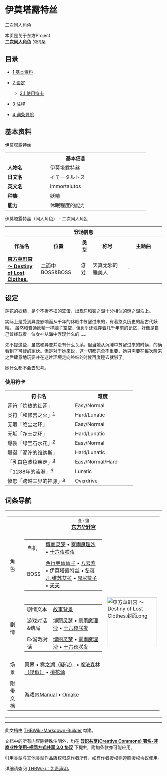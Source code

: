 # 伊莫塔露特丝

<!-- source html: G:\repos\THBWiki-Markdown-Builder\THBWikiMarkdown\Temp\main\f\ff\ns0%3A%E4%BC%8A%E8%8E%AB%E5%A1%94%E9%9C%B2%E7%89%B9%E4%B8%9D.html -->

二次同人角色

本页是关于东方Project  
 **[二次同人角色](./二次角色列表.md)** 的词条
## 目录

- [1 基本资料](#基本资料)
- [2 设定](#设定)

  - [2.1 使用符卡](#使用符卡)



- [3 注释](#注释)
- [4 词条导航](#词条导航)




## 基本资料
[](./文件-伊莫塔露特丝.png.md)  [](./文件-伊莫塔露特丝.png.md)伊莫塔露特丝

<table>
<tbody><tr>
<th colspan="2">基本信息</th>
</tr>
<tr>
<td style="width:120px"><b>人物名</b></td><td style="min-width:300px">伊莫塔露特丝</td>
</tr><tr><td><b>日文名</b></td><td>イモータルトス</td></tr><tr><td><b>英文名</b></td><td>Immortalutos</td></tr><tr><td><b>种族</b></td><td>妖精</td></tr><tr><td><b>能力</b></td><td>休眠程度的能力</td></tr></tbody></table>

伊莫塔露特丝（同人角色） - 二次同人角色

<table>
<tbody><tr>
<th colspan="5">登场信息</th>
</tr><tr><th><b>作品名</b></th><th><b>位置</b></th><th><b>类型</b></th><th><b>称号</b></th><th><b>主题曲</b></th></tr><tr><td rowspan="1" style="width:120px"><b><a href="./東方華軒宮_～_Destiny_of_Lost_Clothes..md" title="東方華軒宮 ～ Destiny of Lost Clothes.">東方華軒宮 ～ Destiny of Lost Clothes.</a></b></td><td style="width:130px">二面中BOSS&amp;BOSS</td><td class="bg-color-danger-30" style="width:30px;">游戏</td><td style="width:180px">天真无邪的睡美人</td><td style="width:200px">-</td></tr></tbody></table>


## 设定
  
莲花的妖精，是个不折不扣的笨蛋，出现在和雾之湖十分相似的谜之湖泊上。
  
  
实际上是受到异变影响而从千年的休眠中苏醒过来的，有着悠久历史的超古代妖精。
虽然和普通妖精一样脑子空空，但似乎还残存着几千年前的记忆，好像是自己曾经载着一位女神从海中浮现什么的……
  
  
先不提这些，虽然和异变并没有什么关系，但当她从沉睡中苏醒过来的时候，的确看到了可疑的家伙。但是对于她来说，这一切都完全不重要，她只需要在每次醒来之后肆意地玩耍并在这片环境走向终结的时候再度睡去就够了。
  
  
她什么都不会去思考。
  

### 使用符卡

<table><tbody><tr><th><b>符卡名</b></th><th><b>难度</b></th></tr><tr><td style="width:200px">莲符「灼热的红莲」</td><td style="width:180px">Easy/Normal</td></tr>
<tr><td style="width:200px">炎符「和修吉之火」<sup id="cite_ref-1" class="reference"><a href="#cite_note-1">1</a></sup></td><td style="width:180px">Hard/Lunatic</td></tr>
<tr><td style="width:200px">无瑕「绝尘之环」</td><td style="width:180px">Easy/Normal</td></tr>
<tr><td style="width:200px">无垢「净土之环」</td><td style="width:180px">Hard/Lunatic</td></tr>
<tr><td style="width:200px">爆裂「绿宝石水花」<sup id="cite_ref-2" class="reference"><a href="#cite_note-2">2</a></sup></td><td style="width:180px">Easy/Normal</td></tr>
<tr><td style="width:200px">爆诞「泥泞的维纳斯」</td><td style="width:180px">Hard/Lunatic</td></tr>
<tr><td style="width:200px">「乳白色波纹疾走」<sup id="cite_ref-3" class="reference"><a href="#cite_note-3">3</a></sup></td><td style="width:180px">Easy/Normal/Hard</td></tr>
<tr><td style="width:200px">「1288年的涟漪」<sup id="cite_ref-4" class="reference"><a href="#cite_note-4">4</a></sup></td><td style="width:180px">Lunatic</td></tr>
<tr><td style="width:200px">愤怒「跨越三界的神骡」<sup id="cite_ref-5" class="reference"><a href="#cite_note-5">5</a></sup></td><td style="width:180px">Overdrive</td></tr></tbody></table>



[^cite_note-1]: 和修吉（Vasuki）是印度神话中的龙王之一，在“搅乳海”的故事中，被当作搅动乳海的绞绳，在搅拌过程中吐出火焰炙烤着持龙头的阿修罗。

## 词条导航
  
  

<table><tbody><tr><td><table cellspacing="0" class="nowraplinks mw-collapsible mw-collapsed" style="width:100%;;;"><tbody><tr><th style=";" colspan="3" class="navbox-title"><div class="navbar"><div class="noprint plainlinksneverexpand" style="background-color:transparent; padding:0; font-weight:normal; font-size:80%; white-space:nowrap;"><a href="/index.php?title=%E6%A8%A1%E6%9D%BF:%E4%B8%9C%E6%96%B9%E5%8D%8E%E8%BD%A9%E5%AE%AB%E5%AF%BC%E8%88%AA&amp;action=edit&amp;redlink=1" class="new" title="模板:东方华轩宫导航（页面不存在）"><span style=";;border:none;" title="查看这个模板">查</span></a>&#160;<span style="font-size:80%;">•</span>&#160;<a href="/index.php?title=%E6%A8%A1%E6%9D%BF:%E4%B8%9C%E6%96%B9%E5%8D%8E%E8%BD%A9%E5%AE%AB%E5%AF%BC%E8%88%AA&amp;action=edit"><span style=";;border:none;" title="您可以编辑这个模板。请在储存变更之前先预览">编</span></a></div></div><span><a href="./東方華軒宮_～_Destiny_of_Lost_Clothes..md" title="東方華軒宮 ～ Destiny of Lost Clothes.">东方华轩宫</a></span></th></tr><tr><td></td></tr><tr><td class="navbox-group" style=";;">角色</td><td style=";;" class="navbox-list navbox-odd"><div></div><table cellspacing="0" class="nowraplinks navbox-subgroup" style="width:100%;;;;"><tbody><tr><td class="navbox-group" style=";;"><div>自机</div></td><td style=";;" class="navbox-list navbox-odd"><div><a href="./博丽灵梦.md" title="博丽灵梦">博丽灵梦</a> &#8226; <a href="./雾雨魔理沙.md" title="雾雨魔理沙">雾雨魔理沙</a> &#8226; <a href="/%E5%8D%81%E5%85%AD%E5%A4%9C%E5%92%B2%E5%A4%9C" title="十六夜咲夜">十六夜咲夜</a></div></td></tr><tr><td></td></tr><tr><td class="navbox-group" style=";;"><div>BOSS</div></td><td style=";;" class="navbox-list navbox-even"><div><a href="./西行寺幽幽子.md" title="西行寺幽幽子">西行寺幽幽子</a> &#8226; <a href="./八云紫.md" title="八云紫">八云紫</a> &#8226; <a class="mw-selflink selflink">伊莫塔露特丝</a> &#8226; <a href="./冬可儿·维苏艾拉.md" title="冬可儿·维苏艾拉">冬可儿·维苏艾拉</a> &#8226; <a href="./鬼冢荒子.md" title="鬼冢荒子">鬼冢荒子</a> &#8226; <a href="./夭夭.md" title="夭夭">夭夭</a></div></td></tr></tbody></table><div></div></td><td class="navbox-image" style="" rowspan="7"><a href="./文件-東方華軒宮_～_Destiny_of_Lost_Clothes.封面.png.md" class="image"><img alt="東方華軒宮 ～ Destiny of Lost Clothes.封面.png" src="https://upload.thwiki.cc/thumb/e/e8/%E6%9D%B1%E6%96%B9%E8%8F%AF%E8%BB%92%E5%AE%AE_%EF%BD%9E_Destiny_of_Lost_Clothes.%E5%B0%81%E9%9D%A2.png/160px-%E6%9D%B1%E6%96%B9%E8%8F%AF%E8%BB%92%E5%AE%AE_%EF%BD%9E_Destiny_of_Lost_Clothes.%E5%B0%81%E9%9D%A2.png" decoding="async" loading="lazy" width="160" height="156" srcset="https://upload.thwiki.cc/thumb/e/e8/%E6%9D%B1%E6%96%B9%E8%8F%AF%E8%BB%92%E5%AE%AE_%EF%BD%9E_Destiny_of_Lost_Clothes.%E5%B0%81%E9%9D%A2.png/240px-%E6%9D%B1%E6%96%B9%E8%8F%AF%E8%BB%92%E5%AE%AE_%EF%BD%9E_Destiny_of_Lost_Clothes.%E5%B0%81%E9%9D%A2.png 1.5x, https://upload.thwiki.cc/e/e8/%E6%9D%B1%E6%96%B9%E8%8F%AF%E8%BB%92%E5%AE%AE_%EF%BD%9E_Destiny_of_Lost_Clothes.%E5%B0%81%E9%9D%A2.png 2x" data-file-width="305" data-file-height="297"></a></td></tr><tr><td></td></tr><tr><td class="navbox-group" style=";;">剧情</td><td style=";;" class="navbox-list navbox-even"><div></div><table cellspacing="0" class="nowraplinks navbox-subgroup" style="width:100%;;;;"><tbody><tr><td class="navbox-group" style=";;"><div>剧情文本</div></td><td style=";;" class="navbox-list navbox-odd"><div><a href="/index.php?title=%E9%99%84%E5%B8%A6%E6%96%87%E6%A1%A3:%E6%9D%B1%E6%96%B9%E8%8F%AF%E8%BB%92%E5%AE%AE_%EF%BD%9E_Destiny_of_Lost_Clothes./Omake&amp;action=edit&amp;redlink=1" class="new" title="附带文档:東方華軒宮 ～ Destiny of Lost Clothes./Omake（页面不存在）">故事背景</a></div></td></tr><tr><td></td></tr><tr><td class="navbox-group" style=";;"><div>游戏对话&amp;结局</div></td><td style=";;" class="navbox-list navbox-even"><div><a href="/index.php?title=%E6%B8%B8%E6%88%8F%E5%AF%B9%E8%AF%9D:%E6%9D%B1%E6%96%B9%E8%8F%AF%E8%BB%92%E5%AE%AE_%EF%BD%9E_Destiny_of_Lost_Clothes./%E5%8D%9A%E4%B8%BD%E7%81%B5%E6%A2%A6&amp;action=edit&amp;redlink=1" class="new" title="游戏对话:東方華軒宮 ～ Destiny of Lost Clothes./博丽灵梦（页面不存在）">博丽灵梦</a> &#8226; <a href="/index.php?title=%E6%B8%B8%E6%88%8F%E5%AF%B9%E8%AF%9D:%E6%9D%B1%E6%96%B9%E8%8F%AF%E8%BB%92%E5%AE%AE_%EF%BD%9E_Destiny_of_Lost_Clothes./%E9%9B%BE%E9%9B%A8%E9%AD%94%E7%90%86%E6%B2%99&amp;action=edit&amp;redlink=1" class="new" title="游戏对话:東方華軒宮 ～ Destiny of Lost Clothes./雾雨魔理沙（页面不存在）">雾雨魔理沙</a> &#8226; <a href="/index.php?title=%E6%B8%B8%E6%88%8F%E5%AF%B9%E8%AF%9D:%E6%9D%B1%E6%96%B9%E8%8F%AF%E8%BB%92%E5%AE%AE_%EF%BD%9E_Destiny_of_Lost_Clothes./%E5%8D%81%E5%85%AD%E5%A4%9C%E5%92%B2%E5%A4%9C&amp;action=edit&amp;redlink=1" class="new" title="游戏对话:東方華軒宮 ～ Destiny of Lost Clothes./十六夜咲夜（页面不存在）">十六夜咲夜</a></div></td></tr><tr><td></td></tr><tr><td class="navbox-group" style=";;"><div>Ex游戏对话</div></td><td style=";;" class="navbox-list navbox-odd"><div><a href="/index.php?title=%E6%B8%B8%E6%88%8F%E5%AF%B9%E8%AF%9D:%E6%9D%B1%E6%96%B9%E8%8F%AF%E8%BB%92%E5%AE%AE_%EF%BD%9E_Destiny_of_Lost_Clothes./%E5%8D%9A%E4%B8%BD%E7%81%B5%E6%A2%A6_ExStory&amp;action=edit&amp;redlink=1" class="new" title="游戏对话:東方華軒宮 ～ Destiny of Lost Clothes./博丽灵梦 ExStory（页面不存在）">博丽灵梦</a> &#8226; <a href="/index.php?title=%E6%B8%B8%E6%88%8F%E5%AF%B9%E8%AF%9D:%E6%9D%B1%E6%96%B9%E8%8F%AF%E8%BB%92%E5%AE%AE_%EF%BD%9E_Destiny_of_Lost_Clothes./%E9%9B%BE%E9%9B%A8%E9%AD%94%E7%90%86%E6%B2%99_ExStory&amp;action=edit&amp;redlink=1" class="new" title="游戏对话:東方華軒宮 ～ Destiny of Lost Clothes./雾雨魔理沙 ExStory（页面不存在）">雾雨魔理沙</a> &#8226; <a href="/index.php?title=%E6%B8%B8%E6%88%8F%E5%AF%B9%E8%AF%9D:%E6%9D%B1%E6%96%B9%E8%8F%AF%E8%BB%92%E5%AE%AE_%EF%BD%9E_Destiny_of_Lost_Clothes./%E5%8D%81%E5%85%AD%E5%A4%9C%E5%92%B2%E5%A4%9C_ExStory&amp;action=edit&amp;redlink=1" class="new" title="游戏对话:東方華軒宮 ～ Destiny of Lost Clothes./十六夜咲夜 ExStory（页面不存在）">十六夜咲夜</a></div></td></tr></tbody></table><div></div></td></tr><tr><td></td></tr><tr><td class="navbox-group" style=";;">场景</td><td style=";;" class="navbox-list navbox-odd"><div><a href="./冥界.md" title="冥界">冥界</a> &#8226; <a href="./雾之湖.md" title="雾之湖">雾之湖（疑似）</a> &#8226; <a href="./魔法森林.md" title="魔法森林">魔法森林（疑似）</a> &#8226; <a href="./妖怪之山.md" title="妖怪之山">桃花源</a></div></td></tr><tr><td></td></tr><tr><td class="navbox-group" style=";;">附带文档</td><td style=";;" class="navbox-list navbox-even"><div><a href="/index.php?title=%E9%99%84%E5%B8%A6%E6%96%87%E6%A1%A3:%E6%9D%B1%E6%96%B9%E8%8F%AF%E8%BB%92%E5%AE%AE_%EF%BD%9E_Destiny_of_Lost_Clothes./%E6%B8%B8%E6%88%8F%E5%86%85Manual&amp;action=edit&amp;redlink=1" class="new" title="附带文档:東方華軒宮 ～ Destiny of Lost Clothes./游戏内Manual（页面不存在）">游戏内Manual</a> &#8226; <a href="/index.php?title=%E9%99%84%E5%B8%A6%E6%96%87%E6%A1%A3:%E6%9D%B1%E6%96%B9%E8%8F%AF%E8%BB%92%E5%AE%AE_%EF%BD%9E_Destiny_of_Lost_Clothes./Omake&amp;action=edit&amp;redlink=1" class="new" title="附带文档:東方華軒宮 ～ Destiny of Lost Clothes./Omake（页面不存在）">Omake</a></div></td></tr></tbody></table></td></tr></tbody></table>


  
  

  
  
  

  





---

此文档由 [THBWiki-Markdown-Builder](https://github.com/Delsin-Yu/THBWiki-Markdown-Builder) 构建。

文档中的所有内容除特殊注明外，均在 [**知识共享(Creative Commons) 署名-非商业性使用-相同方式共享 3.0 协议**](https://creativecommons.org/licenses/by-sa/3.0/deed.zh-hans) 下提供，附加条款亦可能应用。

引用类型与其他类型作品版权归原作者所有，如有作者授权则遵照授权协议使用。

详细请查阅 [THBWiki：免责声明](https://thbwiki.cc/THBWiki:%E5%85%8D%E8%B4%A3%E5%A3%B0%E6%98%8E)。

